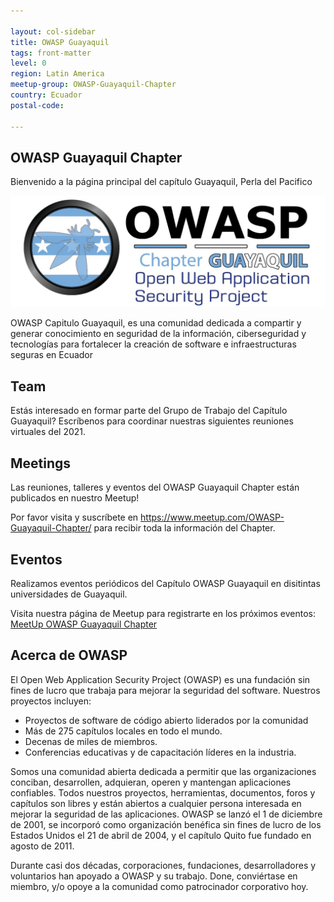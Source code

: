 ```yaml
---

layout: col-sidebar
title: OWASP Guayaquil
tags: front-matter
level: 0
region: Latin America
meetup-group: OWASP-Guayaquil-Chapter
country: Ecuador
postal-code: 

---
```



## OWASP Guayaquil Chapter
Bienvenido a la página principal del capítulo Guayaquil, Perla del Pacifico

<img src="assets/images/owasp-chapter-gye.jpg">

OWASP Capitulo Guayaquil, es una comunidad dedicada a compartir y generar conocimiento en seguridad de la información, ciberseguridad y tecnologías para fortalecer la creación de software e infraestructuras seguras en Ecuador

## Team
Estás interesado en formar parte del Grupo de Trabajo del Capítulo Guayaquil? Escríbenos para coordinar nuestras siguientes reuniones virtuales del 2021.

## Meetings
Las reuniones, talleres y eventos del OWASP Guayaquil Chapter están publicados en nuestro Meetup!

Por favor visita y suscríbete en https://www.meetup.com/OWASP-Guayaquil-Chapter/ para recibir toda la información del Chapter.

## Eventos
Realizamos eventos periódicos del Capítulo OWASP Guayaquil en disitintas universidades de Guayaquil.

Visita nuestra página de Meetup para registrarte en los próximos eventos: [MeetUp OWASP Guayaquil Chapter](https://www.meetup.com/OWASP-Guayaquil-Chapter/)

## Acerca de OWASP
El Open Web Application Security Project (OWASP) es una fundación sin fines de lucro que trabaja para mejorar la seguridad del software. Nuestros proyectos incluyen:

- Proyectos de software de código abierto liderados por la comunidad
- Más de 275 capítulos locales en todo el mundo.
- Decenas de miles de miembros.
- Conferencias educativas y de capacitación líderes en la industria.

Somos una comunidad abierta dedicada a permitir que las organizaciones conciban, desarrollen, adquieran, operen y mantengan aplicaciones confiables. Todos nuestros proyectos, herramientas, documentos, foros y capítulos son libres y están abiertos a cualquier persona interesada en mejorar la seguridad de las aplicaciones. OWASP se lanzó el 1 de diciembre de 2001, se incorporó como organización benéfica sin fines de lucro de los Estados Unidos el 21 de abril de 2004, y el capítulo Quito fue fundado en agosto de 2011. 

Durante casi dos décadas, corporaciones, fundaciones, desarrolladores y voluntarios han apoyado a OWASP y su trabajo. Done, conviértase en miembro, y/o opoye a la comunidad como patrocinador corporativo hoy.


<!-- Standard Chapter Page Template
This is an example of a Project or Chapter page.
Please change these items to indicate the actual information you wish to present. In addition to this information, the 'front-matter' above the text should be modified to reflect your actual information.  An explanation of each of the front-matter items is below:

{front matter for this file}

```
- layout: This is the layout used by project and chapter pages.  You should leave this value as col-sidebar
- title: This is the title of your project or chapter page, usually the name.  For example, OWASP Zed Attack Proxy or OWASP Baltimore
- tags: This is a space-delimited list of tags you associate with your project or chapter.  If you are using tabs, at least one of these tags should be unique in order to be used in the tabs files (an example tab is included in this repo) 
- region: This is the region you are in according to our data
```

{copy for this file (index.md)}
Replace the text above the commented area with your information in the format below:
```
## Welcome
Include some information here about your chapter

## Participation
The Open Web Application Security Project (OWASP) is a nonprofit foundation that works to improve the security of software. All of our projects ,tools, documents, forums, and chapters are free and open to anyone interested in improving application security. 

Chapters are led by local leaders in accordance with the [Chapter Leader Handbook](/www-policy/rules-of-procedure/chapter-handbook). Financial contributions should only be made online using the authorized online donation button. To be a SPEAKER at ANY OWASP Chapter in the world simply review the [speaker agreement](/www-policy/speaker-agreement) and then contact the local chapter leader with details of what OWASP Project, independent research, or related software security topic you would like to present.

Everyone is welcome and encouraged to participate in our [Projects](/projects), [Local Chapters](/chapters), [Events](/events), [Online Groups](https://groups.google.com/a/owasp.com/){:target='_blank'}, and [Community Slack Channel](https://owasp.slack.com/){:target='_blank'}. We especially encourage diversity in all our initiatives. OWASP is a fantastic place to learn about application security, to network, and even to build your reputation as an expert. We also encourage you to be [become a member](/membership) or consider a [donation](/donate) to support our ongoing work.

## Local News
- Meeting Location
- Everyone is welcome to join us at our chapter meetings.

```
{info.md}

This separate file is where you should place links to your Google Group and Meetup page. It will be automatically rendered in the column sidebar.

{leaders.md}

Another separate file that should simply include each leaders name with mailto link as a list. It will also be automatically rendered in the column sidebar.

-->